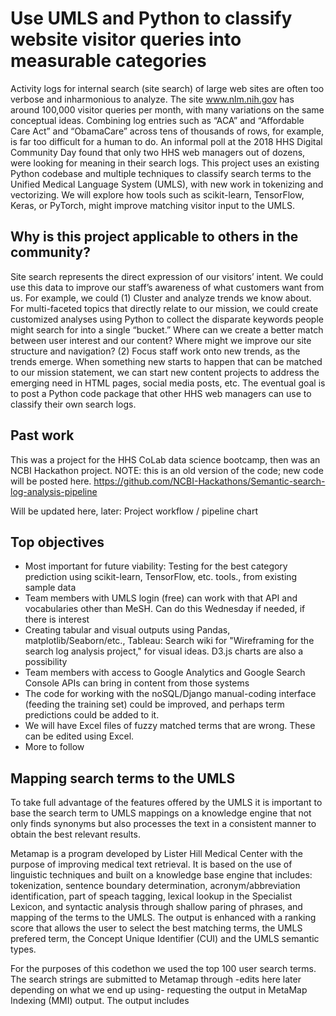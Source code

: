 # Use UMLS and Python to classify website visitor queries into measurable categories

Activity logs for internal search (site search) of large web sites are often too verbose and inharmonious to analyze. The site www.nlm.nih.gov has around 100,000 visitor queries per month, with many variations on the same conceptual ideas. Combining log entries such as “ACA” and “Affordable Care Act” and “ObamaCare” across tens of thousands of rows, for example, is far too difficult for a human to do. An informal poll at the 2018 HHS Digital Community Day found that only two HHS web managers out of dozens, were looking for meaning in their search logs. This project uses an existing Python codebase and multiple techniques to classify search terms to the Unified Medical Language System (UMLS), with new work in tokenizing and vectorizing. We will explore how tools such as scikit-learn, TensorFlow, Keras, or PyTorch, might improve matching visitor input to the UMLS.

## Why is this project applicable to others in the community?

Site search represents the direct expression of our visitors’ intent. We could use this data to improve our staff’s awareness of what customers want from us. For example, we could (1) Cluster and analyze trends we know about. For multi-faceted topics that directly relate to our mission, we could create customized analyses using Python to collect the disparate keywords people might search for into a single “bucket.” Where can we create a better match between user interest and our content? Where might we improve our site structure and navigation? (2) Focus staff work onto new trends, as the trends emerge. When something new starts to happen that can be matched to our mission statement, we can start new content projects to address the emerging need in HTML pages, social media posts, etc. The eventual goal is to post a Python code package that other HHS web managers can use to classify their own search logs.

## Past work

This was a project for the HHS CoLab data science bootcamp, then was an NCBI Hackathon project. NOTE: this is an old version of the code; new code will be posted here. https://github.com/NCBI-Hackathons/Semantic-search-log-analysis-pipeline

Will be updated here, later: Project workflow / pipeline chart


## Top objectives

- Most important for future viability: Testing for the best category prediction using scikit-learn, TensorFlow, etc. tools., from existing sample data
- Team members with UMLS login (free) can work with that API and vocabularies other than MeSH. Can do this Wednesday if needed, if there is interest
- Creating tabular and visual outputs using Pandas, matplotlib/Seaborn/etc., Tableau: Search wiki for "Wireframing for the search log analysis project," for visual ideas. D3.js charts are also a possibility
- Team members with access to Google Analytics and Google Search Console APIs can bring in content from those systems
- The code for working with the noSQL/Django manual-coding interface (feeding the training set) could be improved, and perhaps term predictions could be added to it.
- We will have Excel files of fuzzy matched terms that are wrong. These can be edited using Excel.
- More to follow

## Mapping search terms to the UMLS

To take full advantage of the features offered by the UMLS it is important to base the search term to UMLS mappings on a knowledge engine that not only finds synonyms but also processes the text in a consistent manner to obtain the best relevant results.

Metamap is a program developed by Lister Hill Medical Center with the purpose of improving medical text retrieval. It is based on the use of linguistic techniques and built on a knowledge base engine that includes:  tokenization, sentence boundary determination, acronym/abbreviation identification, part of speach tagging, lexical lookup in the Specialist Lexicon, and syntactic analysis through shallow paring of phrases, and mapping of the terms to the UMLS. The output is enhanced with a ranking score that allows the user to select the best matching terms, the UMLS prefered term, the Concept Unique Identifier (CUI) and the UMLS semantic types. 

For the purposes of this codethon we used the top 100 user search terms. The search strings are submitted to Metamap through -edits here later depending on what we end up using- requesting the output in MetaMap Indexing (MMI) output. The output includes 

